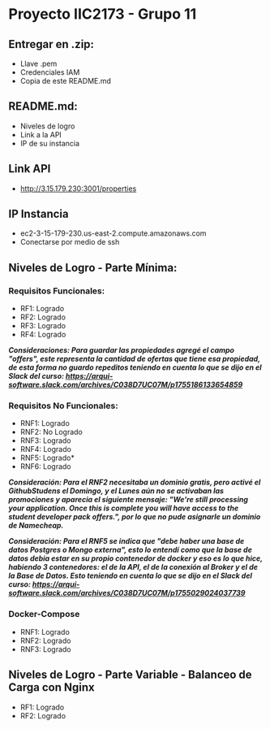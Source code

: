 # Proyecto IIC2173 - Grupo 11

## Entregar en .zip:
- Llave .pem
- Credenciales IAM
- Copia de este README.md

## README.md:
- Niveles de logro
- Link a la API
- IP de su instancia

## Link API
- http://3.15.179.230:3001/properties

## IP Instancia
- ec2-3-15-179-230.us-east-2.compute.amazonaws.com
- Conectarse por medio de ssh 

## Niveles de Logro - Parte Mínima:

### Requisitos Funcionales:
- RF1: Logrado 
- RF2: Logrado
- RF3: Logrado
- RF4: Logrado

***Consideraciones: Para guardar las propiedades agregé el campo "offers", este representa la cantidad de ofertas que tiene esa propiedad, de esta forma no guardo repeditos teniendo en cuenta lo que se dijo en el Slack del curso: https://arqui-software.slack.com/archives/C038D7UC07M/p1755186133654859***

### Requisitos No Funcionales:
- RNF1: Logrado
- RNF2: No Logrado
- RNF3: Logrado
- RNF4: Logrado
- RNF5: Logrado*
- RNF6: Logrado

***Consideración: Para el RNF2 necesitaba un dominio gratis, pero activé el GithubStudens el Domingo, y el Lunes aún no se activaban las promociones y aparecia el siguiente mensaje: "We're still processing your application. Once this is complete you will have access to the student developer pack offers.", por lo que no pude asignarle un dominio de Namecheap.***

***Consideración: Para el RNF5 se indica que "debe haber una base de datos Postgres o Mongo externa", esto lo entendí como que la base de datos debia estar en su propio contenedor de docker y eso es lo que hice, habiendo 3 contenedores: el de la API, el de la conexión al Broker y el de la Base de Datos. Esto teniendo en cuenta lo que se dijo en el Slack del curso: https://arqui-software.slack.com/archives/C038D7UC07M/p1755029024037739***

### Docker-Compose
- RNF1: Logrado
- RNF2: Logrado
- RNF3: Logrado

## Niveles de Logro - Parte Variable - Balanceo de Carga con Nginx

- RF1: Logrado
- RF2: Logrado

